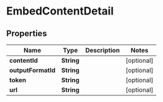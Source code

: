 
# EmbedContentDetail

## Properties
Name | Type | Description | Notes
------------ | ------------- | ------------- | -------------
**contentId** | **String** |  |  [optional]
**outputFormatId** | **String** |  |  [optional]
**token** | **String** |  |  [optional]
**url** | **String** |  |  [optional]



